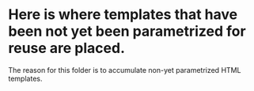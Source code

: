 # Here is where templates that have been not yet been parametrized for reuse are placed.

The reason for this folder is to accumulate non-yet parametrized HTML templates.
